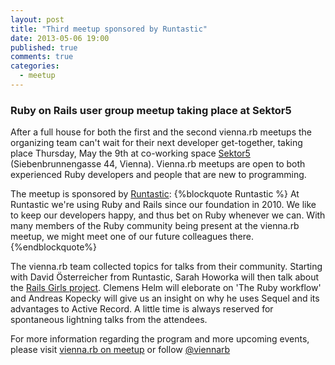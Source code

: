```yaml
---
layout: post
title: "Third meetup sponsored by Runtastic"
date: 2013-05-06 19:00
published: true
comments: true
categories: 
  - meetup
---
```


### Ruby on Rails user group meetup taking place at Sektor5

After a full house for both the first and the second vienna.rb meetups the organizing team can't wait for their next developer get-together, taking place Thursday, May the 9th at co-working space [Sektor5][1] (Siebenbrunnengasse 44, Vienna). 
Vienna.rb meetups are open to both experienced Ruby developers and people that are new to programming.

The meetup is sponsored by [Runtastic][2]:
{%blockquote Runtastic %}
At Runtastic we're using Ruby and Rails since our foundation in 2010. We like to keep our developers happy, and thus bet on Ruby whenever we can. With many members of the Ruby community being present at the vienna.rb meetup, we might meet one of our future colleagues there. 
{%endblockquote%}

The vienna.rb team collected topics for talks from their community. Starting with David Österreicher from Runtastic, Sarah Howorka will then talk about the [Rails Girls project][5]. Clemens Helm will eleborate on 'The Ruby workflow' and Andreas Kopecky will give us an insight on why he uses Sequel and its advantages to Active Record. A little time is always reserved for spontaneous lightning talks from the attendees. 

For more information regarding the program and more upcoming events, please visit [vienna.rb on meetup][3] or follow [@viennarb][4]


[1]: http://sektor5.at/
[2]: http://www.runtastic.com/
[3]: http://meetup.com/vienna-rb
[4]: https://twitter.com/viennarb
[5]: https://railsgirls.com/

